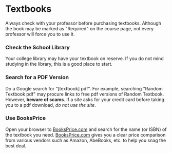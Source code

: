 # Textbooks

Always check with your professor before purchasing textbooks.  Although the book may be marked as "Required" on the course page, not every professor will force you to use it.


### Check the School Library

Your college library may have your textbook on reserve.  If you do not mind studying in the library, this is a good place to start.


### Search for a PDF Version

Do a Google search for "[textbook] pdf".  For example, searching "Random Textbook pdf" may procure links to free pdf versions of Random Textbook.  However, **beware of scams**.  If a site asks for your credit card before taking you to a pdf download, _do not use the site_.


### Use BooksPrice

Open your browser to [BooksPrice.com](https://booksprice.com) and search for the name (or ISBN) of the textbook you need.  [BooksPrice.com](https://booksprice.com) gives you a clear price comparison from various vendors such as Amazon, AbeBooks, etc. to help you snag the best deal.